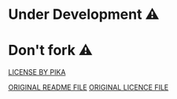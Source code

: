 # Under Development ⚠️
# Don't fork ⚠️

[LICENSE BY PIKA](LICENSE)


[ORIGINAL README FILE](README-OG.md)
[ORIGINAL LICENCE FILE](LICENCE-OG)
